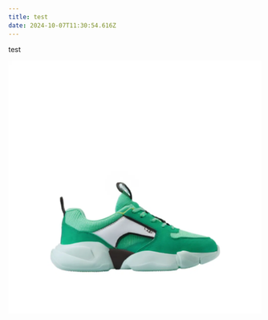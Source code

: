 ```yaml
---
title: test
date: 2024-10-07T11:30:54.616Z
---
```

test

![](/public/uploads/7eb91998-7760-4c3a-8e06-ffc590b71bb5.webp)
